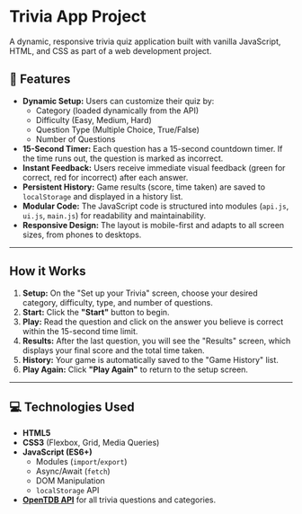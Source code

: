 # Trivia App Project

A dynamic, responsive trivia quiz application built with vanilla JavaScript, HTML, and CSS as part of a web development project.


## 🚀 Features

* **Dynamic Setup:** Users can customize their quiz by:
    * Category (loaded dynamically from the API)
    * Difficulty (Easy, Medium, Hard)
    * Question Type (Multiple Choice, True/False)
    * Number of Questions
* **15-Second Timer:** Each question has a 15-second countdown timer. If the time runs out, the question is marked as incorrect.
* **Instant Feedback:** Users receive immediate visual feedback (green for correct, red for incorrect) after each answer.
* **Persistent History:** Game results (score, time taken) are saved to `localStorage` and displayed in a history list.
* **Modular Code:** The JavaScript code is structured into modules (`api.js`, `ui.js`, `main.js`) for readability and maintainability.
* **Responsive Design:** The layout is mobile-first and adapts to all screen sizes, from phones to desktops.

---

## How it Works

1.  **Setup:** On the "Set up your Trivia" screen, choose your desired category, difficulty, type, and number of questions.
2.  **Start:** Click the **"Start"** button to begin.
3.  **Play:** Read the question and click on the answer you believe is correct within the 15-second time limit.
4.  **Results:** After the last question, you will see the "Results" screen, which displays your final score and the total time taken.
5.  **History:** Your game is automatically saved to the "Game History" list.
6.  **Play Again:** Click **"Play Again"** to return to the setup screen.

---

## 💻 Technologies Used

* **HTML5**
* **CSS3** (Flexbox, Grid, Media Queries)
* **JavaScript (ES6+)**
    * Modules (`import`/`export`)
    * Async/Await (`fetch`)
    * DOM Manipulation
    * `localStorage` API
* **[OpenTDB API](https://opentdb.com/)** for all trivia questions and categories.
